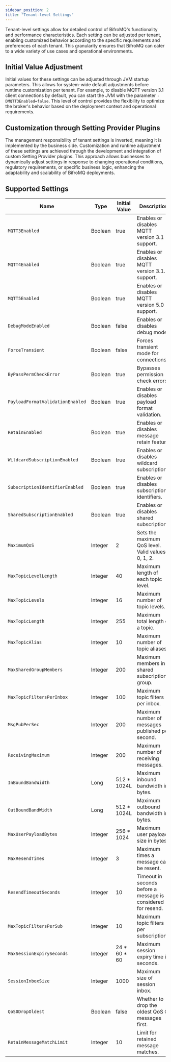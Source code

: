 ```yaml
---
sidebar_position: 2
title: "Tenant-level Settings"
---
```


Tenant-level settings allow for detailed control of BifroMQ's functionality and performance characteristics. Each setting can be adjusted per tenant, enabling customized behavior according to the specific requirements and preferences of each
tenant. This granularity ensures that BifroMQ can cater to a wide variety of use cases and operational environments.

## Initial Value Adjustment

Initial values for these settings can be adjusted through JVM startup parameters. This allows for system-wide default adjustments before runtime customization per tenant. For example, to disable MQTT version 3.1 client connections by
default, you can start the JVM with the parameter `-DMQTT3Enabled=false`. This level of control provides the flexibility to optimize the broker's behavior based on the deployment context and operational requirements.

## Customization through Setting Provider Plugins

The management responsibility of tenant settings is inverted, meaning it is implemented by the business side. Customization and runtime adjustment of these settings are achieved through the development and integration of custom Setting
Provider plugins. This approach allows businesses to dynamically adjust settings in response to changing operational conditions, regulatory requirements, or specific business logic, enhancing the adaptability and scalability of BifroMQ
deployments.

## Supported Settings

| Name                             | Type    | Initial Value | Description                                                   |
|----------------------------------|---------|---------------|---------------------------------------------------------------|
| `MQTT3Enabled`                   | Boolean | true          | Enables or disables MQTT version 3.1 support.                 |
| `MQTT4Enabled`                   | Boolean | true          | Enables or disables MQTT version 3.1.1 support.               |
| `MQTT5Enabled`                   | Boolean | true          | Enables or disables MQTT version 5.0 support.                 |
| `DebugModeEnabled`               | Boolean | false         | Enables or disables debug mode.                               |
| `ForceTransient`                 | Boolean | false         | Forces transient mode for connections.                        |
| `ByPassPermCheckError`           | Boolean | true          | Bypasses permission check errors.                             |
| `PayloadFormatValidationEnabled` | Boolean | true          | Enables or disables payload format validation.                |
| `RetainEnabled`                  | Boolean | true          | Enables or disables message retain feature.                   |
| `WildcardSubscriptionEnabled`    | Boolean | true          | Enables or disables wildcard subscriptions.                   |
| `SubscriptionIdentifierEnabled`  | Boolean | true          | Enables or disables subscription identifiers.                 |
| `SharedSubscriptionEnabled`      | Boolean | true          | Enables or disables shared subscriptions.                     |
| `MaximumQoS`                     | Integer | 2             | Sets the maximum QoS level. Valid values: 0, 1, 2.            |
| `MaxTopicLevelLength`            | Integer | 40            | Maximum length of each topic level.                           |
| `MaxTopicLevels`                 | Integer | 16            | Maximum number of topic levels.                               |
| `MaxTopicLength`                 | Integer | 255           | Maximum total length of a topic.                              |
| `MaxTopicAlias`                  | Integer | 10            | Maximum number of topic aliases.                              |
| `MaxSharedGroupMembers`          | Integer | 200           | Maximum members in a shared subscription group.               |
| `MaxTopicFiltersPerInbox`        | Integer | 100           | Maximum topic filters per inbox.                              |
| `MsgPubPerSec`                   | Integer | 200           | Maximum number of messages published per second.              |
| `ReceivingMaximum`               | Integer | 200           | Maximum number of receiving messages.                         |
| `InBoundBandWidth`               | Long    | 512 * 1024L   | Maximum inbound bandwidth in bytes.                           |
| `OutBoundBandWidth`              | Long    | 512 * 1024L   | Maximum outbound bandwidth in bytes.                          |
| `MaxUserPayloadBytes`            | Integer | 256 * 1024    | Maximum user payload size in bytes.                           |
| `MaxResendTimes`                 | Integer | 3             | Maximum times a message can be resent.                        |
| `ResendTimeoutSeconds`           | Integer | 10            | Timeout in seconds before a message is considered for resend. |
| `MaxTopicFiltersPerSub`          | Integer | 10            | Maximum topic filters per subscription.                       |
| `MaxSessionExpirySeconds`        | Integer | 24 * 60 * 60  | Maximum session expiry time in seconds.                       |
| `SessionInboxSize`               | Integer | 1000          | Maximum size of session inbox.                                |
| `QoS0DropOldest`                 | Boolean | false         | Whether to drop the oldest QoS 0 messages first.              |
| `RetainMessageMatchLimit`        | Integer | 10            | Limit for retained message matches.                           |